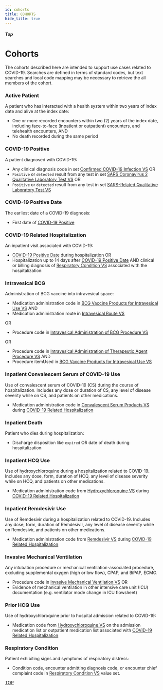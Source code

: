 ```yaml
---
id: cohorts
title: COHORTS
hide_title: true
---
```


##### Top

# Cohorts

The cohorts described here are intended to support use cases related to COVID-19. Searches are defined in terms of standard codes, but text searches and local code mapping may be necessary to retrieve the all members of the cohort.

### Active Patient

A patient who has interacted with a health system within two years of index date and alive at the index date:

  * One or more recorded encounters within two (2) years of the index date, including face-to-face (inpatient or outpatient) encounters, and telehealth encounters, AND
  * No death recorded during the same period

### COVID-19 Positive

A patient diagnosed with COVID-19:

  * Any clinical diagnosis code in set [Confirmed COVID-19 Infection VS](/docs/vocabulary#confirmed-covid-19-infection-vs) OR
  * `Positive` or `detected` result from any test in set [SARS Coronavirus 2 Qualitative Laboratory Test VS](/docs/vocabulary#sars-coronavirus-2-qualitative-laboratory-test-vs) OR
  * `Positive` or `detected` result from any test in set [SARS-Related Qualitative Laboratory Test VS](/docs/vocabulary#sars-related-qualitative-laboratory-test-vs)

### COVID-19 Positive Date

The earliest date of a COVID-19 diagnosis:

* First date of [COVID-19 Positive](#covid-19-positive)

### COVID-19 Related Hospitalization

An inpatient visit associated with COVID-19:

  * [COVID-19 Positive Date](#covid-19-positive-date) during hospitalization OR
  * Hospitalization up to 14 days after [COVID-19 Positive Date](#covid-19-positive-date) AND clinical or billing diagnosis of [Respiratory Condition VS](/docs/vocabulary#respiratory-condition-vs) associated with the hospitalization

### Intravesical BCG

Administration of BCG vaccine into intravesical space:

* Medication administration code in [BCG Vaccine Products for Intravesical Use VS](/docs/vocabulary#bcg-vaccine-products-for-intravesical-use-vs) AND
* Medication administration route in [Intravesical Route VS](/docs/vocabulary#intravesical-route-vs)

OR

* Procedure code in [Intravesical Administration of BCG Procedure VS](/docs/vocabulary#intravesical-administration-of-bcg-procedure-vs)

OR

* Procedure code in [Intravesical Administration of Therapeutic Agent Procedure VS](/docs/vocabulary#intravesical-administration-of-therapeutic-agent-procedure-vs) AND
* Procedure itemUsed in [BCG Vaccine Products for Intravesical Use VS](/docs/vocabulary#bcg-vaccine-products-for-intravesical-use-vs)

### Inpatient Convalescent Serum of COVID-19 Use

Use of convalescent serum of COVID-19 (CS) during the course of hospitalization. Includes any dose or duration of CS, any level of disease severity while on CS, and patients on other medications.

* Medication administration code in [Convalescent Serum Products VS](/docs/vocabulary#convalescent-serum-of-covid-19-products-vs) during [COVID-19 Related Hospitalization](#covid-19-related-hospitalization)

### Inpatient Death

Patient who dies during hospitalization:

* Discharge disposition like `expired` OR date of death during hospitalization

### Inpatient HCQ Use

Use of hydroxychloroquine during a hospitalization related to COVID-19. Includes any dose, form, duration of HCQ, any level of disease severity while on HCQ, and patients on other medications.

* Medication administration code from [Hydroxychloroquine VS](/docs/vocabulary#hydroxychloroquine-vs) during [COVID-19 Related Hospitalization](#covid-19-related-hospitalization)

### Inpatient Remdesivir Use

Use of Remdesivir during a hospitalization related to COVID-19. Includes any dose, form, duration of Remdesivir, any level of disease severity while on Remdesivir, and patients on other medications.

* Medication administration code from [Remdesivir VS](/docs/vocabulary#remdesivir-vs) during [COVID-19 Related Hospitalization](#covid-19-related-hospitalization)

### Invasive Mechanical Ventilation

Any intubation procedure or mechanical ventilation-associated procedure, excluding supplemental oxygen (high or low flow), CPAP, and BiPAP, ECMO.

* Procedure code in [Invasive Mechanical Ventilation VS](/docs/vocabulary#invasive-mechanical-ventilation-vs) OR
* Evidence of mechanical ventilation in other intensive care unit (ICU) documentation (e.g. ventilator mode change in ICU flowsheet)

### Prior HCQ Use

Use of hydroxychloroquine prior to hospital admission related to COVID-19:

* Medication code from [Hydroxychloroquine VS](/docs/vocabulary#hydroxychloroquine-vs) on the admission medication list or outpatient medication list associated with [COVID-19 Related Hospitalization](#covid-19-related-hospitalization)

### Respiratory Condition

Patient exhibiting signs and symptoms of respiratory distress:

* Condition code, encounter admitting diagnosis code, or encounter chief complaint code in [Respiratory Condition VS](/docs/vocabulary#respiratory-condition-vs) value set.


[TOP](#top)